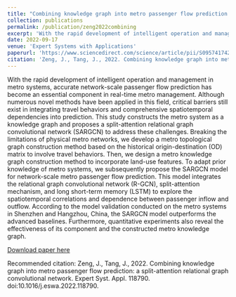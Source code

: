 ```yaml
---
title: "Combining knowledge graph into metro passenger flow prediction: a split-attention relational graph convolutional network"
collection: publications
permalink: /publication/zeng2022combining
excerpt: 'With the rapid development of intelligent operation and management in metro systems, accurate network-scale passenger flow prediction has become an essential component in real-time metro management. Although numerous novel methods have been applied in this field, critical barriers still exist in integrating travel behaviors and comprehensive spatiotemporal dependencies into prediction. This study constructs the metro system as a knowledge graph and proposes a split-attention relational graph convolutional network (SARGCN) to address these challenges. Breaking the limitations of physical metro networks, we develop a metro topological graph construction method based on the historical origin-destination (OD) matrix to involve travel behaviors. Then, we design a metro knowledge graph construction method to incorporate land-use features. To adapt prior knowledge of metro systems, we subsequently propose the SARGCN model for network-scale metro passenger flow prediction. This model integrates the relational graph convolutional network (R-GCN), split-attention mechanism, and long short-term memory (LSTM) to explore the spatiotemporal correlations and dependence between passenger inflow and outflow. According to the model validation conducted on the metro systems in Shenzhen and Hangzhou, China, the SARGCN model outperforms the advanced baselines. Furthermore, quantitative experiments also reveal the effectiveness of its component and the constructed metro knowledge graph.'
date: 2022-09-17
venue: 'Expert Systems with Applications'
paperurl: 'https://www.sciencedirect.com/science/article/pii/S0957417422018085'
citation: 'Zeng, J., Tang, J., 2022. Combining knowledge graph into metro passenger flow prediction: a split-attention relational graph convolutional network. Expert Syst. Appl. 118790. doi:10.1016/j.eswa.2022.118790.'
---
```

With the rapid development of intelligent operation and management in metro systems, accurate network-scale passenger flow prediction has become an essential component in real-time metro management. Although numerous novel methods have been applied in this field, critical barriers still exist in integrating travel behaviors and comprehensive spatiotemporal dependencies into prediction. This study constructs the metro system as a knowledge graph and proposes a split-attention relational graph convolutional network (SARGCN) to address these challenges. Breaking the limitations of physical metro networks, we develop a metro topological graph construction method based on the historical origin-destination (OD) matrix to involve travel behaviors. Then, we design a metro knowledge graph construction method to incorporate land-use features. To adapt prior knowledge of metro systems, we subsequently propose the SARGCN model for network-scale metro passenger flow prediction. This model integrates the relational graph convolutional network (R-GCN), split-attention mechanism, and long short-term memory (LSTM) to explore the spatiotemporal correlations and dependence between passenger inflow and outflow. According to the model validation conducted on the metro systems in Shenzhen and Hangzhou, China, the SARGCN model outperforms the advanced baselines. Furthermore, quantitative experiments also reveal the effectiveness of its component and the constructed metro knowledge graph.

[Download paper here](http://SunderlandAJ-1130.github.io/files/zeng2022combining.pdf)

Recommended citation: Zeng, J., Tang, J., 2022. Combining knowledge graph into metro passenger flow prediction: a split-attention relational graph convolutional network. Expert Syst. Appl. 118790. doi:10.1016/j.eswa.2022.118790.
